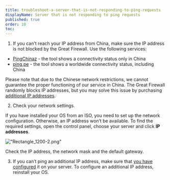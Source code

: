 ```yaml
---
title: troubleshoot-a-server-that-is-not-responding-to-ping-requests
displayName: Server that is not responding to ping requests
published: true
order: 10
toc:
---
```


1. If you can't reach your IP address from China, make sure the IP address is not blocked by the Great Firewall. Use the following services:


*   [PingChinaz](\"http://ping.chinaz.com/\") - the tool shows a connectivity status only in China
*   [ping.pe](\"http://ping.pe/\") - the tool shows a worldwide connectivity status, including China

Please note that due to the Chinese network restrictions, we cannot guarantee the proper functioning of our service in China. The Great Firewall randomly blocks IP addresses, but you may solve this issue by purchasing [additional IP addresses](\"https://support.gcorelabs.com/hc/en-us/articles/115004930545-Additional-IPs-\").


2. Check your network settings.


If you have installed your OS from an ISO, you need to set up the network configuration. Otherwise, an IP address won’t be available. To find the required settings, open the control panel, choose your server and click **IP addresses**.


![\"Rectangle_1200-2.png\"](\"https://support.gcore.com/hc/article_attachments/13169671371153\")


Check the IP address, the network mask and the default gateway.


3. If you can’t ping an additional IP address, make sure that [you have configured](\"https://support.gcorelabs.com/hc/en-us/articles/360000233358-How-to-configure-additional-IPs-\") it on your server. To configure an additional IP address, reinstall your OS.